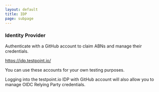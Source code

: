 ```yaml
---
layout: default
title: IDP
page: subpage
---
```

### Identity Provider

Authenticate with a GitHub account to claim ABNs and manage their credentials.

https://idp.testpoint.io/

You can use these accounts for your own testing purposes.

Logging into the testpoint.io IDP with GitHub account will also allow you to manage OIDC Relying Party credentials.
 